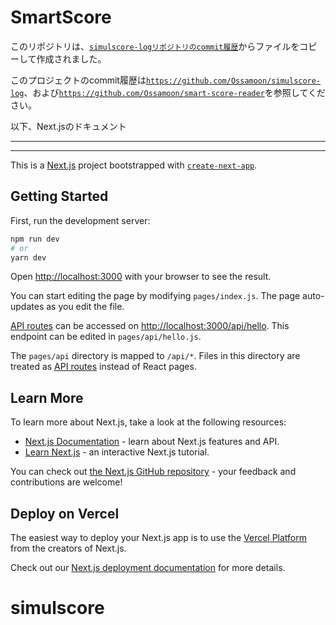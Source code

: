 # SmartScore

このリポジトリは、[`simulscore-logリポジトリのcommit履歴`](https://github.com/Ossamoon/simulscore-log/tree/38ceb9343b9905ce581be3f0787251267238747f)からファイルをコピーして作成されました。

このプロジェクトのcommit履歴は[`https://github.com/Ossamoon/simulscore-log`](https://github.com/Ossamoon/simulscore-log)、および[`https://github.com/Ossamoon/smart-score-reader`](https://github.com/Ossamoon/smart-score-reader)を参照してください。



以下、Next.jsのドキュメント

-------------------------------------------------------------------------------------------
-------------------------------------------------------------------------------------------

This is a [Next.js](https://nextjs.org/) project bootstrapped with [`create-next-app`](https://github.com/vercel/next.js/tree/canary/packages/create-next-app).

## Getting Started

First, run the development server:

```bash
npm run dev
# or
yarn dev
```

Open [http://localhost:3000](http://localhost:3000) with your browser to see the result.

You can start editing the page by modifying `pages/index.js`. The page auto-updates as you edit the file.

[API routes](https://nextjs.org/docs/api-routes/introduction) can be accessed on [http://localhost:3000/api/hello](http://localhost:3000/api/hello). This endpoint can be edited in `pages/api/hello.js`.

The `pages/api` directory is mapped to `/api/*`. Files in this directory are treated as [API routes](https://nextjs.org/docs/api-routes/introduction) instead of React pages.

## Learn More

To learn more about Next.js, take a look at the following resources:

- [Next.js Documentation](https://nextjs.org/docs) - learn about Next.js features and API.
- [Learn Next.js](https://nextjs.org/learn) - an interactive Next.js tutorial.

You can check out [the Next.js GitHub repository](https://github.com/vercel/next.js/) - your feedback and contributions are welcome!

## Deploy on Vercel

The easiest way to deploy your Next.js app is to use the [Vercel Platform](https://vercel.com/new?utm_medium=default-template&filter=next.js&utm_source=create-next-app&utm_campaign=create-next-app-readme) from the creators of Next.js.

Check out our [Next.js deployment documentation](https://nextjs.org/docs/deployment) for more details.
# simulscore
